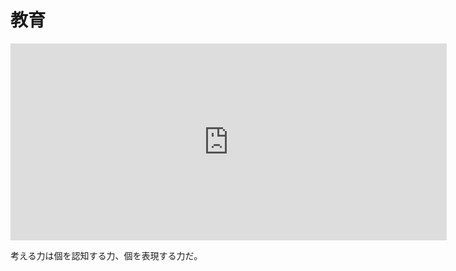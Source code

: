 
# 教育

<iframe width="698" height="315" src="https://www.youtube.com/embed/H4xH8sw0Eh8" title="YouTube video player" frameborder="0" allow="accelerometer; autoplay; clipboard-write; encrypted-media; gyroscope; picture-in-picture" allowfullscreen></iframe>

考える力は個を認知する力、個を表現する力だ。
<!--stackedit_data:
eyJoaXN0b3J5IjpbLTMzODk5MTA4MF19
-->